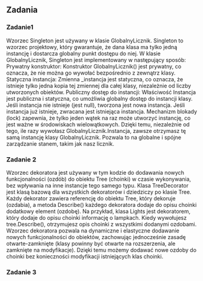 ## Zadania

### Zadanie1

Wzorzec Singleton jest używany w klasie GlobalnyLicznik. Singleton to wzorzec projektowy, który gwarantuje, że dana
klasa ma tylko jedną instancję i dostarcza globalny punkt dostępu do niej.
W klasie GlobalnyLicznik, Singleton jest implementowany w następujący sposób:
Prywatny konstruktor: Konstruktor GlobalnyLicznik() jest prywatny, co oznacza, że nie można go wywołać bezpośrednio z
zewnątrz klasy.
Statyczna instancja: Zmienna _instancja jest statyczna, co oznacza, że istnieje tylko jedna kopia tej zmiennej dla całej
klasy, niezależnie od liczby utworzonych obiektów.
Publiczny dostęp do instancji: Właściwość Instancja jest publiczna i statyczna, co umożliwia globalny dostęp do
instancji klasy. Jeśli instancja nie istnieje (jest null), tworzona jest nowa instancja. Jeśli instancja już istnieje,
zwracana jest istniejąca instancja. Mechanizm blokady (lock) zapewnia, że tylko jeden wątek na raz może utworzyć
instancję, co jest ważne w środowiskach wielowątkowych.
Dzięki temu, niezależnie od tego, ile razy wywołasz GlobalnyLicznik.Instancja, zawsze otrzymasz tę samą instancję klasy
GlobalnyLicznik. Pozwala to na globalne i spójne zarządzanie stanem, takim jak nasz licznik.

### Zadanie 2

Wzorzec dekoratora jest używany w tym kodzie do dodawania nowych funkcjonalności (ozdób) do obiektu Tree (choinki) w
czasie wykonywania, bez wpływania na inne instancje tego samego typu.
Klasa TreeDecorator jest klasą bazową dla wszystkich dekoratorów i dziedziczy po klasie Tree. Każdy dekorator zawiera
referencję do obiektu Tree, który dekoruje (ozdabia), a metoda Describe() każdego dekoratora dodaje do opisu choinki
dodatkowy element (ozdobę).
Na przykład, klasa Lights jest dekoratorem, który dodaje do opisu choinki informację o lampkach. Kiedy wywołujesz
tree.Describe(), otrzymujesz opis choinki z wszystkimi dodanymi ozdobami.
Wzorzec dekoratora pozwala na dynamiczne i elastyczne dodawanie nowych funkcjonalności do obiektów, zachowując
jednocześnie zasadę otwarte-zamknięte (klasy powinny być otwarte na rozszerzenia, ale zamknięte na modyfikacje). Dzięki
temu możemy dodawać nowe ozdoby do choinki bez konieczności modyfikacji istniejących klas choinki.

### Zadanie 3
